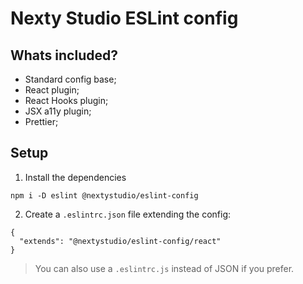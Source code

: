 # Nexty Studio ESLint config

## Whats included?

- Standard config base;
- React plugin;
- React Hooks plugin;
- JSX a11y plugin;
- Prettier;

## Setup

1. Install the dependencies
```
npm i -D eslint @nextystudio/eslint-config
```

2. Create a `.eslintrc.json` file extending the config:
```
{
  "extends": "@nextystudio/eslint-config/react"
}
```

> You can also use a `.eslintrc.js` instead of JSON if you prefer.